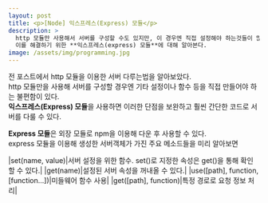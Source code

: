 ```yaml
---
layout: post
title: <p>[Node] 익스프레스(Express) 모듈</p>
description: >
  http 모듈만 사용해서 서버를 구성할 수도 있지만, 이 경우엔 직접 설정해야 하는것들이 많아진다. <br>
  이를 해결하기 위한 **익스프레스(express) 모듈**에 대해 알아본다.
image: /assets/img/programming.jpg
---
```

<head>
  <link rel="stylesheet" type="text/css" href="../../assets/css/obsidian.css" />
</head>

전 포스트에서 http 모듈을 이용한 서버 다루는법을 알아보았다. <br>
http 모듈만을 사용해 서버를 구성할 경우엔 기타 설정이나 함수 등을 직접 만들어야 하는 불편함이 있다.<br>
**익스프레스(Express) 모듈**을 사용하면 이러한 단점을 보완하고 훨씬 간단한 코드로 서버를 다룰 수 있다.

**Express 모듈**은 외장 모듈로 npm을 이용해 다운 후 사용할 수 있다.<br>
express 모듈을 이용해 생성한 서버객체가 가진 주요 메소드들을 미리 알아보면<br>

|set(name, value)|서버 설정을 위한 함수. set()로 지정한 속성은 get()을 통해 확인할 수 있다.|
|get(name)|설정된 서버 속성을 꺼내올 수 있다.|
|use([path], function, [function...])|미들웨어 함수 사용|
|get([path], function)|특정 경로로 요청 정보 처리|

